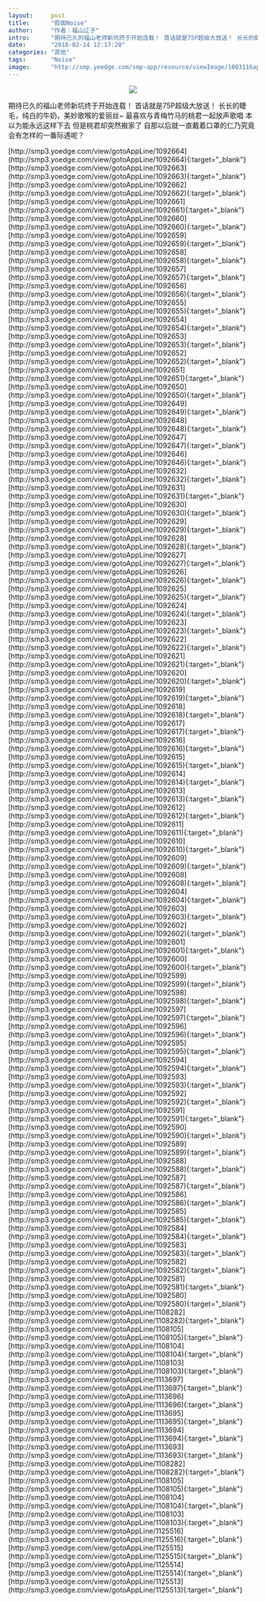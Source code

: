 ```yaml
---
layout:     post
title:      "假面Noise"
author:     "作者：福山辽子"
intro:      "期待已久的福山老师新坑终于开始连载！ 首话就是75P超级大放送！ 长长的睫毛，纯白的牛奶，美妙歌喉的爱丽丝~ 最喜欢与青梅竹马的桃君一起放声歌唱 本以为能永远这样下去 但是桃君却突然搬家了 自那以后就一直戴着口罩的仁乃究竟会有怎样的一番际遇呢？"
date:       "2018-02-14 12:17:20"
categories: "其他"
tags:       "Noise"
image:      "http://smp.yoedge.com/smp-app/resource/viewImage/1003116appline.png"
---
```

<div style="text-align: center">
<p><img src="http://smp.yoedge.com/smp-app/resource/viewImage/1003116appline.png"/></p>
</div>
<p class="post-meta">
<span>期待已久的福山老师新坑终于开始连载！ 首话就是75P超级大放送！ 长长的睫毛，纯白的牛奶，美妙歌喉的爱丽丝~ 最喜欢与青梅竹马的桃君一起放声歌唱 本以为能永远这样下去 但是桃君却突然搬家了 自那以后就一直戴着口罩的仁乃究竟会有怎样的一番际遇呢？</span>
</p>
[http://smp3.yoedge.com/view/gotoAppLine/1092664](http://smp3.yoedge.com/view/gotoAppLine/1092664){:target="_blank"}
[http://smp3.yoedge.com/view/gotoAppLine/1092663](http://smp3.yoedge.com/view/gotoAppLine/1092663){:target="_blank"}
[http://smp3.yoedge.com/view/gotoAppLine/1092662](http://smp3.yoedge.com/view/gotoAppLine/1092662){:target="_blank"}
[http://smp3.yoedge.com/view/gotoAppLine/1092661](http://smp3.yoedge.com/view/gotoAppLine/1092661){:target="_blank"}
[http://smp3.yoedge.com/view/gotoAppLine/1092660](http://smp3.yoedge.com/view/gotoAppLine/1092660){:target="_blank"}
[http://smp3.yoedge.com/view/gotoAppLine/1092659](http://smp3.yoedge.com/view/gotoAppLine/1092659){:target="_blank"}
[http://smp3.yoedge.com/view/gotoAppLine/1092658](http://smp3.yoedge.com/view/gotoAppLine/1092658){:target="_blank"}
[http://smp3.yoedge.com/view/gotoAppLine/1092657](http://smp3.yoedge.com/view/gotoAppLine/1092657){:target="_blank"}
[http://smp3.yoedge.com/view/gotoAppLine/1092656](http://smp3.yoedge.com/view/gotoAppLine/1092656){:target="_blank"}
[http://smp3.yoedge.com/view/gotoAppLine/1092655](http://smp3.yoedge.com/view/gotoAppLine/1092655){:target="_blank"}
[http://smp3.yoedge.com/view/gotoAppLine/1092654](http://smp3.yoedge.com/view/gotoAppLine/1092654){:target="_blank"}
[http://smp3.yoedge.com/view/gotoAppLine/1092653](http://smp3.yoedge.com/view/gotoAppLine/1092653){:target="_blank"}
[http://smp3.yoedge.com/view/gotoAppLine/1092652](http://smp3.yoedge.com/view/gotoAppLine/1092652){:target="_blank"}
[http://smp3.yoedge.com/view/gotoAppLine/1092651](http://smp3.yoedge.com/view/gotoAppLine/1092651){:target="_blank"}
[http://smp3.yoedge.com/view/gotoAppLine/1092650](http://smp3.yoedge.com/view/gotoAppLine/1092650){:target="_blank"}
[http://smp3.yoedge.com/view/gotoAppLine/1092649](http://smp3.yoedge.com/view/gotoAppLine/1092649){:target="_blank"}
[http://smp3.yoedge.com/view/gotoAppLine/1092648](http://smp3.yoedge.com/view/gotoAppLine/1092648){:target="_blank"}
[http://smp3.yoedge.com/view/gotoAppLine/1092647](http://smp3.yoedge.com/view/gotoAppLine/1092647){:target="_blank"}
[http://smp3.yoedge.com/view/gotoAppLine/1092646](http://smp3.yoedge.com/view/gotoAppLine/1092646){:target="_blank"}
[http://smp3.yoedge.com/view/gotoAppLine/1092632](http://smp3.yoedge.com/view/gotoAppLine/1092632){:target="_blank"}
[http://smp3.yoedge.com/view/gotoAppLine/1092631](http://smp3.yoedge.com/view/gotoAppLine/1092631){:target="_blank"}
[http://smp3.yoedge.com/view/gotoAppLine/1092630](http://smp3.yoedge.com/view/gotoAppLine/1092630){:target="_blank"}
[http://smp3.yoedge.com/view/gotoAppLine/1092629](http://smp3.yoedge.com/view/gotoAppLine/1092629){:target="_blank"}
[http://smp3.yoedge.com/view/gotoAppLine/1092628](http://smp3.yoedge.com/view/gotoAppLine/1092628){:target="_blank"}
[http://smp3.yoedge.com/view/gotoAppLine/1092627](http://smp3.yoedge.com/view/gotoAppLine/1092627){:target="_blank"}
[http://smp3.yoedge.com/view/gotoAppLine/1092626](http://smp3.yoedge.com/view/gotoAppLine/1092626){:target="_blank"}
[http://smp3.yoedge.com/view/gotoAppLine/1092625](http://smp3.yoedge.com/view/gotoAppLine/1092625){:target="_blank"}
[http://smp3.yoedge.com/view/gotoAppLine/1092624](http://smp3.yoedge.com/view/gotoAppLine/1092624){:target="_blank"}
[http://smp3.yoedge.com/view/gotoAppLine/1092623](http://smp3.yoedge.com/view/gotoAppLine/1092623){:target="_blank"}
[http://smp3.yoedge.com/view/gotoAppLine/1092622](http://smp3.yoedge.com/view/gotoAppLine/1092622){:target="_blank"}
[http://smp3.yoedge.com/view/gotoAppLine/1092621](http://smp3.yoedge.com/view/gotoAppLine/1092621){:target="_blank"}
[http://smp3.yoedge.com/view/gotoAppLine/1092620](http://smp3.yoedge.com/view/gotoAppLine/1092620){:target="_blank"}
[http://smp3.yoedge.com/view/gotoAppLine/1092619](http://smp3.yoedge.com/view/gotoAppLine/1092619){:target="_blank"}
[http://smp3.yoedge.com/view/gotoAppLine/1092618](http://smp3.yoedge.com/view/gotoAppLine/1092618){:target="_blank"}
[http://smp3.yoedge.com/view/gotoAppLine/1092617](http://smp3.yoedge.com/view/gotoAppLine/1092617){:target="_blank"}
[http://smp3.yoedge.com/view/gotoAppLine/1092616](http://smp3.yoedge.com/view/gotoAppLine/1092616){:target="_blank"}
[http://smp3.yoedge.com/view/gotoAppLine/1092615](http://smp3.yoedge.com/view/gotoAppLine/1092615){:target="_blank"}
[http://smp3.yoedge.com/view/gotoAppLine/1092614](http://smp3.yoedge.com/view/gotoAppLine/1092614){:target="_blank"}
[http://smp3.yoedge.com/view/gotoAppLine/1092613](http://smp3.yoedge.com/view/gotoAppLine/1092613){:target="_blank"}
[http://smp3.yoedge.com/view/gotoAppLine/1092612](http://smp3.yoedge.com/view/gotoAppLine/1092612){:target="_blank"}
[http://smp3.yoedge.com/view/gotoAppLine/1092611](http://smp3.yoedge.com/view/gotoAppLine/1092611){:target="_blank"}
[http://smp3.yoedge.com/view/gotoAppLine/1092610](http://smp3.yoedge.com/view/gotoAppLine/1092610){:target="_blank"}
[http://smp3.yoedge.com/view/gotoAppLine/1092609](http://smp3.yoedge.com/view/gotoAppLine/1092609){:target="_blank"}
[http://smp3.yoedge.com/view/gotoAppLine/1092608](http://smp3.yoedge.com/view/gotoAppLine/1092608){:target="_blank"}
[http://smp3.yoedge.com/view/gotoAppLine/1092604](http://smp3.yoedge.com/view/gotoAppLine/1092604){:target="_blank"}
[http://smp3.yoedge.com/view/gotoAppLine/1092603](http://smp3.yoedge.com/view/gotoAppLine/1092603){:target="_blank"}
[http://smp3.yoedge.com/view/gotoAppLine/1092602](http://smp3.yoedge.com/view/gotoAppLine/1092602){:target="_blank"}
[http://smp3.yoedge.com/view/gotoAppLine/1092601](http://smp3.yoedge.com/view/gotoAppLine/1092601){:target="_blank"}
[http://smp3.yoedge.com/view/gotoAppLine/1092600](http://smp3.yoedge.com/view/gotoAppLine/1092600){:target="_blank"}
[http://smp3.yoedge.com/view/gotoAppLine/1092599](http://smp3.yoedge.com/view/gotoAppLine/1092599){:target="_blank"}
[http://smp3.yoedge.com/view/gotoAppLine/1092598](http://smp3.yoedge.com/view/gotoAppLine/1092598){:target="_blank"}
[http://smp3.yoedge.com/view/gotoAppLine/1092597](http://smp3.yoedge.com/view/gotoAppLine/1092597){:target="_blank"}
[http://smp3.yoedge.com/view/gotoAppLine/1092596](http://smp3.yoedge.com/view/gotoAppLine/1092596){:target="_blank"}
[http://smp3.yoedge.com/view/gotoAppLine/1092595](http://smp3.yoedge.com/view/gotoAppLine/1092595){:target="_blank"}
[http://smp3.yoedge.com/view/gotoAppLine/1092594](http://smp3.yoedge.com/view/gotoAppLine/1092594){:target="_blank"}
[http://smp3.yoedge.com/view/gotoAppLine/1092593](http://smp3.yoedge.com/view/gotoAppLine/1092593){:target="_blank"}
[http://smp3.yoedge.com/view/gotoAppLine/1092592](http://smp3.yoedge.com/view/gotoAppLine/1092592){:target="_blank"}
[http://smp3.yoedge.com/view/gotoAppLine/1092591](http://smp3.yoedge.com/view/gotoAppLine/1092591){:target="_blank"}
[http://smp3.yoedge.com/view/gotoAppLine/1092590](http://smp3.yoedge.com/view/gotoAppLine/1092590){:target="_blank"}
[http://smp3.yoedge.com/view/gotoAppLine/1092589](http://smp3.yoedge.com/view/gotoAppLine/1092589){:target="_blank"}
[http://smp3.yoedge.com/view/gotoAppLine/1092588](http://smp3.yoedge.com/view/gotoAppLine/1092588){:target="_blank"}
[http://smp3.yoedge.com/view/gotoAppLine/1092587](http://smp3.yoedge.com/view/gotoAppLine/1092587){:target="_blank"}
[http://smp3.yoedge.com/view/gotoAppLine/1092586](http://smp3.yoedge.com/view/gotoAppLine/1092586){:target="_blank"}
[http://smp3.yoedge.com/view/gotoAppLine/1092585](http://smp3.yoedge.com/view/gotoAppLine/1092585){:target="_blank"}
[http://smp3.yoedge.com/view/gotoAppLine/1092584](http://smp3.yoedge.com/view/gotoAppLine/1092584){:target="_blank"}
[http://smp3.yoedge.com/view/gotoAppLine/1092583](http://smp3.yoedge.com/view/gotoAppLine/1092583){:target="_blank"}
[http://smp3.yoedge.com/view/gotoAppLine/1092582](http://smp3.yoedge.com/view/gotoAppLine/1092582){:target="_blank"}
[http://smp3.yoedge.com/view/gotoAppLine/1092581](http://smp3.yoedge.com/view/gotoAppLine/1092581){:target="_blank"}
[http://smp3.yoedge.com/view/gotoAppLine/1092580](http://smp3.yoedge.com/view/gotoAppLine/1092580){:target="_blank"}
[http://smp3.yoedge.com/view/gotoAppLine/1108282](http://smp3.yoedge.com/view/gotoAppLine/1108282){:target="_blank"}
[http://smp3.yoedge.com/view/gotoAppLine/1108105](http://smp3.yoedge.com/view/gotoAppLine/1108105){:target="_blank"}
[http://smp3.yoedge.com/view/gotoAppLine/1108104](http://smp3.yoedge.com/view/gotoAppLine/1108104){:target="_blank"}
[http://smp3.yoedge.com/view/gotoAppLine/1108103](http://smp3.yoedge.com/view/gotoAppLine/1108103){:target="_blank"}
[http://smp3.yoedge.com/view/gotoAppLine/1113697](http://smp3.yoedge.com/view/gotoAppLine/1113697){:target="_blank"}
[http://smp3.yoedge.com/view/gotoAppLine/1113696](http://smp3.yoedge.com/view/gotoAppLine/1113696){:target="_blank"}
[http://smp3.yoedge.com/view/gotoAppLine/1113695](http://smp3.yoedge.com/view/gotoAppLine/1113695){:target="_blank"}
[http://smp3.yoedge.com/view/gotoAppLine/1113694](http://smp3.yoedge.com/view/gotoAppLine/1113694){:target="_blank"}
[http://smp3.yoedge.com/view/gotoAppLine/1113693](http://smp3.yoedge.com/view/gotoAppLine/1113693){:target="_blank"}
[http://smp3.yoedge.com/view/gotoAppLine/1108282](http://smp3.yoedge.com/view/gotoAppLine/1108282){:target="_blank"}
[http://smp3.yoedge.com/view/gotoAppLine/1108105](http://smp3.yoedge.com/view/gotoAppLine/1108105){:target="_blank"}
[http://smp3.yoedge.com/view/gotoAppLine/1108104](http://smp3.yoedge.com/view/gotoAppLine/1108104){:target="_blank"}
[http://smp3.yoedge.com/view/gotoAppLine/1108103](http://smp3.yoedge.com/view/gotoAppLine/1108103){:target="_blank"}
[http://smp3.yoedge.com/view/gotoAppLine/1125516](http://smp3.yoedge.com/view/gotoAppLine/1125516){:target="_blank"}
[http://smp3.yoedge.com/view/gotoAppLine/1125515](http://smp3.yoedge.com/view/gotoAppLine/1125515){:target="_blank"}
[http://smp3.yoedge.com/view/gotoAppLine/1125514](http://smp3.yoedge.com/view/gotoAppLine/1125514){:target="_blank"}
[http://smp3.yoedge.com/view/gotoAppLine/1125513](http://smp3.yoedge.com/view/gotoAppLine/1125513){:target="_blank"}


